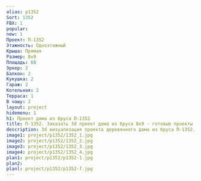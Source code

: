 ```yaml
---
alias: p1352
Sort: 1352
FBX: 1
popular: 
new: 1
Проект: П-1352
Этажность: Одноэтажный
Крыша: Прямая
Размер: 8х9
Площадь: 68
Эркер: 2
Балкон: 2
Кукушка: 2
Гараж: 2
Котельная: 2
Терраса: 1
В чашу: 2
layout: project
hidemenu: 1
h1: Проект дома из бруса П-1352
title: П-1352. Заказать 3d проект дома из бруса 8х9 - готовые проекты
description: 3d визуализация проекта деревянного дома из бруса П-1352. Площадь 68 м2, размер 8х9. Вы можете внести любые изменения в проект.
image1: project/p1352/1352_1.jpg
image2: project/p1352/1352_2.jpg
image3: project/p1352/1352_3.jpg
image4: project/p1352/1352_4.jpg
plan1: project/p1352/p1352-1.jpg
plan2: 
planl: project/p1352/p1352-f.jpg
---
```

